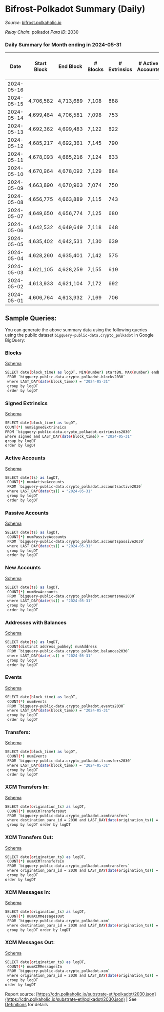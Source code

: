 # Bifrost-Polkadot Summary (Daily)

_Source_: [bifrost.polkaholic.io](https://bifrost.polkaholic.io)

*Relay Chain*: polkadot
*Para ID*: 2030



### Daily Summary for Month ending in 2024-05-31


| Date    | Start Block | End Block | # Blocks | # Extrinsics | # Active Accounts | # Passive Accounts | # New Accounts | # Addresses | # Events  | # Transfers ($USD) | # XCM Transfers In ($USD) | # XCM Transfers Out ($USD) | # XCM In | # XCM Out | Issues |
|---------|-------------|-----------|----------|--------------|-------------------|--------------------|----------------|-------------|-----------|--------------------|---------------------------|----------------------------|----------|-----------|--------|
| 2024-05-16 |  |  |  |  |  |  |  |  |  |   |   |   |  |  |  |
| 2024-05-15 | 4,706,582 | 4,713,689 | 7,108 | 888 |  |  |  | 35,938 | 27,752 | 2,895 ($12,353.39) |   |   |  |  |  |
| 2024-05-14 | 4,699,484 | 4,706,581 | 7,098 | 753 |  |  |  | 35,933 | 21,285 | 433 ($4,701.23) |   |   |  |  |  |
| 2024-05-13 | 4,692,362 | 4,699,483 | 7,122 | 822 |  |  |  | 35,922 | 22,197 | 596 ($2,484.10) |   |   |  |  |  |
| 2024-05-12 | 4,685,217 | 4,692,361 | 7,145 | 790 |  |  |  | 35,915 | 21,816 | 524 ($2,872.47) |   |   |  |  |  |
| 2024-05-11 | 4,678,093 | 4,685,216 | 7,124 | 833 |  |  |  | 35,907 | 22,458 | 601 ($9,102.72) |   |   |  |  |  |
| 2024-05-10 | 4,670,964 | 4,678,092 | 7,129 | 884 |  |  |  | 35,802 | 22,750 | 627 ($2,586.35) |   |   |  |  |  |
| 2024-05-09 | 4,663,890 | 4,670,963 | 7,074 | 750 |  |  |  | 35,895 | 21,140 | 516 ($12,575.48) |   |   |  |  |  |
| 2024-05-08 | 4,656,775 | 4,663,889 | 7,115 | 743 |  |  |  | 35,889 | 25,212 | 2,461 ($5,432.84) |   |   |  |  |  |
| 2024-05-07 | 4,649,650 | 4,656,774 | 7,125 | 680 |  |  |  | 35,875 | 21,309 | 527 ($14,720.15) |   |   |  |  |  |
| 2024-05-06 | 4,642,532 | 4,649,649 | 7,118 | 648 |  |  |  | 35,858 | 21,893 | 724 ($3,689.10) |   |   |  |  |  |
| 2024-05-05 | 4,635,402 | 4,642,531 | 7,130 | 639 |  |  |  | 35,840 | 21,980 | 767 ($562,985.07) |   |   |  |  |  |
| 2024-05-04 | 4,628,260 | 4,635,401 | 7,142 | 575 |  |  |  | 35,827 | 21,169 | 677 ($20,168.43) |   |   |  |  |  |
| 2024-05-03 | 4,621,105 | 4,628,259 | 7,155 | 619 |  |  |  | 35,817 | 21,642 | 708 ($4,130.03) |   |   |  |  |  |
| 2024-05-02 | 4,613,933 | 4,621,104 | 7,172 | 692 |  |  |  | 35,805 | 22,774 | 832 ($9,427.51) |   |   |  |  |  |
| 2024-05-01 | 4,606,764 | 4,613,932 | 7,169 | 706 |  |  |  | 35,794 | 26,703 | 2,838 ($18,560.03) |   |   |  |  |  |

## Sample Queries:
You can generate the above summary data using the following queries using the public dataset `bigquery-public-data.crypto_polkadot` in Google BigQuery:


### Blocks 

[Schema](https://github.com/colorfulnotion/substrate-etl/blob/main/schema/blocks.json)

```bash
SELECT date(block_time) as logDT, MIN(number) startBN, MAX(number) endBN, COUNT(*) numBlocks 
 FROM `bigquery-public-data.crypto_polkadot.blocks2030`  
 where LAST_DAY(date(block_time)) = "2024-05-31" 
 group by logDT 
 order by logDT
```

### Signed Extrinsics 

[Schema](https://github.com/colorfulnotion/substrate-etl/blob/main/schema/extrinsics.json)

```bash
SELECT date(block_time) as logDT, 
COUNT(*) numSignedExtrinsics 
FROM `bigquery-public-data.crypto_polkadot.extrinsics2030`  
where signed and LAST_DAY(date(block_time)) = "2024-05-31" 
group by logDT 
order by logDT
```

### Active Accounts 

[Schema](https://github.com/colorfulnotion/substrate-etl/blob/main/schema/accountsactive.json)

```bash
SELECT date(ts) as logDT, 
 COUNT(*) numActiveAccounts 
 FROM `bigquery-public-data.crypto_polkadot.accountsactive2030` 
 where LAST_DAY(date(ts)) = "2024-05-31" 
 group by logDT 
 order by logDT
```

### Passive Accounts 

[Schema](https://github.com/colorfulnotion/substrate-etl/blob/main/schema/accountspassive.json)

```bash
SELECT date(ts) as logDT, 
 COUNT(*) numPassiveAccounts 
 FROM `bigquery-public-data.crypto_polkadot.accountspassive2030` 
 where LAST_DAY(date(ts)) = "2024-05-31" 
 group by logDT 
 order by logDT
```

### New Accounts 

[Schema](https://github.com/colorfulnotion/substrate-etl/blob/main/schema/accountsnew.json)

```bash
SELECT date(ts) as logDT, 
 COUNT(*) numNewAccounts 
 FROM `bigquery-public-data.crypto_polkadot.accountsnew2030` 
 where LAST_DAY(date(ts)) = "2024-05-31" 
 group by logDT
 order by logDT
```

### Addresses with Balances 

[Schema](https://github.com/colorfulnotion/substrate-etl/blob/main/schema/balances.json)

```bash
SELECT date(ts) as logDT,
 COUNT(distinct address_pubkey) numAddress 
 FROM `bigquery-public-data.crypto_polkadot.balances2030` 
 where LAST_DAY(date(ts)) = "2024-05-31" 
 group by logDT 
 order by logDT
```

### Events 

[Schema](https://github.com/colorfulnotion/substrate-etl/blob/main/schema/events.json)

```bash
SELECT date(block_time) as logDT, 
 COUNT(*) numEvents 
 FROM `bigquery-public-data.crypto_polkadot.events2030` 
 where LAST_DAY(date(block_time)) = "2024-05-31" 
 group by logDT 
 order by logDT
```

### Transfers:

[Schema](https://github.com/colorfulnotion/substrate-etl/blob/main/schema/transfers.json)

```bash
SELECT date(block_time) as logDT, 
 COUNT(*) numEvents 
 FROM `bigquery-public-data.crypto_polkadot.transfers2030` 
 where LAST_DAY(date(block_time)) = "2024-05-31" 
 group by logDT 
 order by logDT
```

### XCM Transfers In: 

[Schema](https://github.com/colorfulnotion/substrate-etl/blob/main/schema/xcmtransfers.json)

```bash
SELECT date(origination_ts) as logDT, 
 COUNT(*) numXCMTransfersOut 
 FROM `bigquery-public-data.crypto_polkadot.xcmtransfers` 
 where destination_para_id = 2030 and LAST_DAY(date(origination_ts)) = "2024-05-31" 
 group by logDT order by logDT
```

### XCM Transfers Out: 

[Schema](https://github.com/colorfulnotion/substrate-etl/blob/main/schema/xcmtransfers.json)

```bash
SELECT date(origination_ts) as logDT, 
 COUNT(*) numXCMTransfersIn 
 FROM `bigquery-public-data.crypto_polkadot.xcmtransfers` 
 where origination_para_id = 2030 and LAST_DAY(date(origination_ts)) = "2024-05-31" 
 group by logDT 
order by logDT
```

### XCM Messages In: 

[Schema](https://github.com/colorfulnotion/substrate-etl/blob/main/schema/xcm.json)

```bash
SELECT date(origination_ts) as logDT, 
 COUNT(*) numXCMMessagesOut 
 FROM `bigquery-public-data.crypto_polkadot.xcm` 
 where destination_para_id = 2030 and LAST_DAY(date(origination_ts)) = "2024-05-31" 
 group by logDT order by logDT
```

### XCM Messages Out: 

[Schema](https://github.com/colorfulnotion/substrate-etl/blob/main/schema/xcm.json)

```bash
SELECT date(origination_ts) as logDT, 
 COUNT(*) numXCMMessagesIn 
 FROM `bigquery-public-data.crypto_polkadot.xcm` 
 where origination_para_id = 2030 and LAST_DAY(date(origination_ts)) = "2024-05-31" 
 group by logDT 
order by logDT
```


Report source: [https://cdn.polkaholic.io/substrate-etl/polkadot/2030.json](https://cdn.polkaholic.io/substrate-etl/polkadot/2030.json) | See [Definitions](/DEFINITIONS.md) for details
